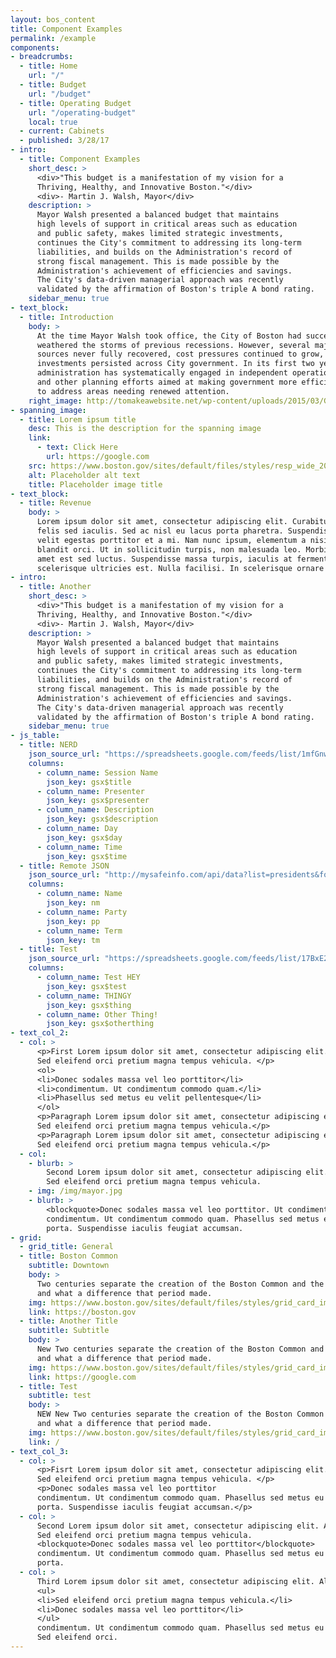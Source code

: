 ```yaml
---
layout: bos_content
title: Component Examples
permalink: /example
components:
- breadcrumbs:
  - title: Home
    url: "/"
  - title: Budget
    url: "/budget"
  - title: Operating Budget
    url: "/operating-budget"
    local: true
  - current: Cabinets
  - published: 3/28/17
- intro:
  - title: Component Examples
    short_desc: >
      <div>"This budget is a manifestation of my vision for a
      Thriving, Healthy, and Innovative Boston."</div>
      <div>- Martin J. Walsh, Mayor</div>
    description: >
      Mayor Walsh presented a balanced budget that maintains 
      high levels of support in critical areas such as education 
      and public safety, makes limited strategic investments,
      continues the City's commitment to addressing its long-term
      liabilities, and builds on the Administration's record of 
      strong fiscal management. This is made possible by the 
      Administration's achievement of efficiencies and savings. 
      The City's data-driven managerial approach was recently 
      validated by the affirmation of Boston's triple A bond rating.
    sidebar_menu: true
- text_block:
  - title: Introduction
    body: >
      At the time Mayor Walsh took office, the City of Boston had successfully 
      weathered the storms of previous recessions. However, several major revenue
      sources never fully recovered, cost pressures continued to grow, and deferred
      investments persisted across City government. In its first two years, the 
      administration has systematically engaged in independent operational reviews
      and other planning efforts aimed at making government more efficient in order 
      to address areas needing renewed attention.
    right_image: http://tomakeawebsite.net/wp-content/uploads/2015/03/Google-charts-plugin.jpg
- spanning_image:
  - title: Lorem ipsum title
    desc: This is the description for the spanning image
    link:
      - text: Click Here
        url: https://google.com
    src: https://www.boston.gov/sites/default/files/styles/resp_wide_2000x800custom_boston_wide_1x/public/winter_swimming_10.jpg?itok=W91jOE5G&timestamp=1452037695    
    alt: Placeholder alt text
    title: Placeholder image title
- text_block:
  - title: Revenue
    body: >
      Lorem ipsum dolor sit amet, consectetur adipiscing elit. Curabitur suscipit id 
      felis sed iaculis. Sed ac nisl eu lacus porta pharetra. Suspendisse a tortor vel 
      velit egestas porttitor et a mi. Nam nunc ipsum, elementum a nisi nec, scelerisque 
      blandit orci. Ut in sollicitudin turpis, non malesuada leo. Morbi vehicula sit 
      amet est sed luctus. Suspendisse massa turpis, iaculis at fermentum placerat, 
      scelerisque ultricies est. Nulla facilisi. In scelerisque ornare tincidunt.
- intro:
  - title: Another
    short_desc: >
      <div>"This budget is a manifestation of my vision for a
      Thriving, Healthy, and Innovative Boston."</div>
      <div>- Martin J. Walsh, Mayor</div>
    description: >
      Mayor Walsh presented a balanced budget that maintains 
      high levels of support in critical areas such as education 
      and public safety, makes limited strategic investments,
      continues the City's commitment to addressing its long-term
      liabilities, and builds on the Administration's record of 
      strong fiscal management. This is made possible by the 
      Administration's achievement of efficiencies and savings. 
      The City's data-driven managerial approach was recently 
      validated by the affirmation of Boston's triple A bond rating.
    sidebar_menu: true
- js_table:
  - title: NERD
    json_source_url: "https://spreadsheets.google.com/feeds/list/1mfGnwQDsx5Am-_VDvcYiRUzuKsUjlhkx4hVjUOjl2Rc/od6/public/values?alt=json"
    columns:
      - column_name: Session Name
        json_key: gsx$title
      - column_name: Presenter
        json_key: gsx$presenter
      - column_name: Description
        json_key: gsx$description
      - column_name: Day
        json_key: gsx$day
      - column_name: Time
        json_key: gsx$time
  - title: Remote JSON
    json_source_url: "http://mysafeinfo.com/api/data?list=presidents&format=json"
    columns:
      - column_name: Name
        json_key: nm
      - column_name: Party
        json_key: pp
      - column_name: Term
        json_key: tm
  - title: Test
    json_source_url: "https://spreadsheets.google.com/feeds/list/17BxE2iSmejr7iJKoudYjqIe52c4z3bjqsjb2boDh8yw/od6/public/values?alt=json"
    columns:
      - column_name: Test HEY
        json_key: gsx$test
      - column_name: THINGY
        json_key: gsx$thing
      - column_name: Other Thing!
        json_key: gsx$otherthing
- text_col_2:
  - col: >
      <p>First Lorem ipsum dolor sit amet, consectetur adipiscing elit. Aliquam non turpis nibh.
      Sed eleifend orci pretium magna tempus vehicula. </p>
      <ol>
      <li>Donec sodales massa vel leo porttitor</li>
      <li>condimentum. Ut condimentum commodo quam.</li>
      <li>Phasellus sed metus eu velit pellentesque</li>
      </ol>
      <p>Paragraph Lorem ipsum dolor sit amet, consectetur adipiscing elit. Aliquam non turpis nibh.
      Sed eleifend orci pretium magna tempus vehicula.</p>
      <p>Paragraph Lorem ipsum dolor sit amet, consectetur adipiscing elit. Aliquam non turpis nibh.
      Sed eleifend orci pretium magna tempus vehicula.</p>
  - col:
    - blurb: >
        Second Lorem ipsum dolor sit amet, consectetur adipiscing elit. Aliquam non turpis nibh.
        Sed eleifend orci pretium magna tempus vehicula.
    - img: /img/mayor.jpg
    - blurb: >
        <blockquote>Donec sodales massa vel leo porttitor. Ut condimentum commodo quam.</blockquote>
        condimentum. Ut condimentum commodo quam. Phasellus sed metus eu velit pellentesque
        porta. Suspendisse iaculis feugiat accumsan.
- grid:
  - grid_title: General
  - title: Boston Common
    subtitle: Downtown
    body: >
      Two centuries separate the creation of the Boston Common and the Public Garden, 
      and what a difference that period made.
    img: https://www.boston.gov/sites/default/files/styles/grid_card_image/public/allston2.jpg?itok=jMsIfnJ6
    link: https://boston.gov
  - title: Another Title
    subtitle: Subtitle
    body: >
      New Two centuries separate the creation of the Boston Common and the Public Garden, 
      and what a difference that period made.
    img: https://www.boston.gov/sites/default/files/styles/grid_card_image/public/backbay5.jpg?itok=sA4Mz_05
    link: https://google.com
  - title: Test
    subtitle: test
    body: >
      NEW New Two centuries separate the creation of the Boston Common and the Public Garden, 
      and what a difference that period made.
    img: https://www.boston.gov/sites/default/files/styles/grid_card_image/public/bayvillage3.jpg?itok=iDf79UIP
    link: /
- text_col_3:
  - col: >
      <p>Fisrt Lorem ipsum dolor sit amet, consectetur adipiscing elit. Aliquam non turpis nibh.
      Sed eleifend orci pretium magna tempus vehicula. </p>
      <p>Donec sodales massa vel leo porttitor
      condimentum. Ut condimentum commodo quam. Phasellus sed metus eu velit pellentesque
      porta. Suspendisse iaculis feugiat accumsan.</p>
  - col: >
      Second Lorem ipsum dolor sit amet, consectetur adipiscing elit. Aliquam non turpis nibh.
      Sed eleifend orci pretium magna tempus vehicula.
      <blockquote>Donec sodales massa vel leo porttitor</blockquote>
      condimentum. Ut condimentum commodo quam. Phasellus sed metus eu velit pellentesque
      porta.
  - col: >
      Third Lorem ipsum dolor sit amet, consectetur adipiscing elit. Aliquam non turpis nibh.
      <ul>
      <li>Sed eleifend orci pretium magna tempus vehicula.</li>
      <li>Donec sodales massa vel leo porttitor</li>
      </ul>
      condimentum. Ut condimentum commodo quam. Phasellus sed metus eu velit pellentesque
      Sed eleifend orci.
---
```

